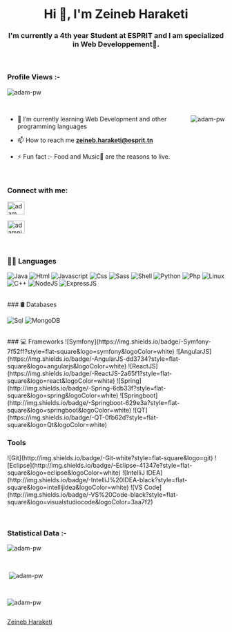 <h1 align="center">Hi 👋, I'm Zeineb Haraketi</h1>
<h3 align="center">I'm currently a 4th year Student at ESPRIT and I am specialized in Web Developpement🌟.</h3>

<br>

<p align="right"> <h3>Profile Views :-</h3> <img src="https://komarev.com/ghpvc/?username=adam-pw&label=Profile%20views&color=0e75b6&style=flat"
    alt="adam-pw" /> 
  </p>

<br>

<p><img align="right" src="https://github.com/Adam-pw/Adam-pw/blob/main/animation_500_kxa883sd.gif" alt="adam-pw" /></p>


- 🌱 I’m currently learning Web Development and other programming languages

- 📫 How to reach me **zeineb.haraketi@esprit.tn**

- ⚡ Fun fact :- Food and Music🎵 are the reasons to live.

<br>

<h3 align="left">Connect with me:</h3>
<p align="left">
  <a href="https://www.linkedin.com/in/zeineb-haraketi-465b2b1b9/" target="blank"><img align="center"
      src="https://raw.githubusercontent.com/rahuldkjain/github-profile-readme-generator/master/src/images/icons/Social/linked-in-alt.svg"
      alt="adam pithewan" height="30" width="40" /></a>
  
  
  <a href="https://www.hackerrank.com/zeineb_haraketi" target="blank"><img align="center"
      src="https://raw.githubusercontent.com/rahuldkjain/github-profile-readme-generator/master/src/images/icons/Social/hackerrank.svg"
      alt="adampithewan" height="30" width="40" /></a>
  
</p>

<br>

### 👨‍💻 Languages
![Java](http://img.shields.io/badge/-Java-e8892f?style=flat-square&logo=java&logoColor=white)
![Html](http://img.shields.io/badge/-Html-e24c27?style=flat-square&logo=html5&logoColor=white)
![Javascript](http://img.shields.io/badge/-Javascript-fcd400?style=flat-square&logo=javascript&logoColor=black)
![Css](http://img.shields.io/badge/-Css-2a65f1?style=flat-square&logo=css3&logoColor=white)
![Sass](http://img.shields.io/badge/-Sass-cc6699?style=flat-square&logo=sass&logoColor=white)
![Shell](http://img.shields.io/badge/-Shell-c9c9c9?style=flat-square&logo=gnu-bash&logoColor=black)
![Python](http://img.shields.io/badge/-Python-346e9e?style=flat-square&logo=python&logoColor=white)
![Php](http://img.shields.io/badge/-Php-767bb3?style=flat-square&logo=php&logoColor=white)
![Linux](http://img.shields.io/badge/-Linux-fad134?style=flat-square&logo=linux&logoColor=black)
![C++](https://img.shields.io/badge/-C++-2a65f1?style=flat-square&logo=cplusplus&logoColor=white)
![NodeJS](http://img.shields.io/badge/-NodeJS-0ecb30?style=flat-square&logo=nodejs&logoColor=white)
![ExpressJS](https://img.shields.io/badge/-ExpressJS-fcd400?style=flat-square&logo=express&logoColor=black)

<br>
### 🛢️ Databases

![Sql](https://img.shields.io/badge/-Sql-00758f?style=flat-square&logo=Mysql&logoColor=white)
![MongoDB](http://img.shields.io/badge/-MongoDB-0fb62d?style=flat-square&logo=mongodb&logoColor=white)

<br>
### 💻 Frameworks
![Symfony](https://img.shields.io/badge/-Symfony-7f52ff?style=flat-square&logo=symfony&logoColor=white)
![AngularJS](https://img.shields.io/badge/-AngularJS-dd3734?style=flat-square&logo=angularjs&logoColor=white)
![ReactJS](https://img.shields.io/badge/-ReactJS-2a65f1?style=flat-square&logo=react&logoColor=white)
![Spring](http://img.shields.io/badge/-Spring-6db33f?style=flat-square&logo=spring&logoColor=white)
![Springboot](http://img.shields.io/badge/-Springboot-629e3a?style=flat-square&logo=springboot&logoColor=white)
![QT](https://img.shields.io/badge/-QT-0fb62d?style=flat-square&logo=Qt&logoColor=white)


<h3 align="left">Tools</h3>
<p align="left">
![Git](http://img.shields.io/badge/-Git-white?style=flat-square&logo=git)
![Eclipse](http://img.shields.io/badge/-Eclipse-41347e?style=flat-square&logo=eclipse&logoColor=white)
![IntelliJ IDEA](http://img.shields.io/badge/-IntelliJ%20IDEA-black?style=flat-square&logo=intellijidea&logoColor=white)
![VS Code](http://img.shields.io/badge/-VS%20Code-black?style=flat-square&logo=visualstudiocode&logoColor=3aa7f2)

</p>



<br>

<h3>Statistical Data :-</h3>
<p><img align="center"
    src="https://github-readme-stats.vercel.app/api/top-langs?username=adam-pw&show_icons=true&locale=en&bg_color=0d1117&text_color=ffffff&layout=compact"
    alt="adam-pw" 
    bg_color=#808080/></p>

<br>

<p>&nbsp;<img align="center" src="https://github-readme-stats.vercel.app/api?username=adam-pw&show_icons=true&locale=en&bg_color=0d1117&text_color=ffffff&repo=convoychat"
    alt="adam-pw" /></p>

<br>

<p><img align="center" src="https://github-readme-streak-stats.herokuapp.com/?user=Adam-pw&theme=dark&background=0d1117&date_format=M%20j%5B%2C%20Y%5D" alt="adam-pw" /></p>
      
<p align="left"> <a href="https://twitter.com/" target="blank"><img
      src="https://img.shields.io/twitter/follow/?logo=twitter&style=for-the-badge" alt="" /></a> </p>

[Zeineb Haraketi](https://github.com/ZeinebHaraketi)
